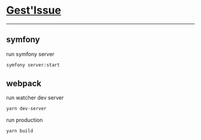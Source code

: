 # [Gest'Issue](https://github.com/evanbaillieu/gestIssue)

---

## symfony

run symfony server

```bash
symfony server:start
```

## webpack

run watcher dev server

```bash
yarn dev-server
```

run production

```bash
yarn build
```
